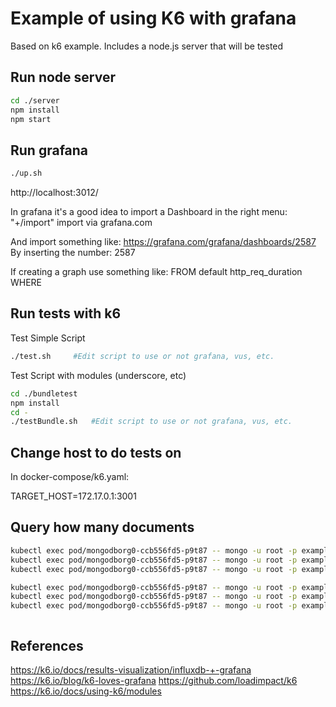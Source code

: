 # Example of using K6 with grafana
Based on k6 example.
Includes a node.js server that will be tested

## Run node server

```bash
cd ./server
npm install
npm start
```

## Run grafana
```bash
./up.sh
```

http://localhost:3012/


In grafana it's a good idea to import a Dashboard in the right menu:
"+/import"
import via grafana.com

And import something like:
https://grafana.com/grafana/dashboards/2587
By inserting the number: 2587

If creating a graph use something like:
FROM default http_req_duration WHERE

## Run tests with k6
Test Simple Script
```bash
./test.sh     #Edit script to use or not grafana, vus, etc.
```

Test Script with modules (underscore, etc)
```bash
cd ./bundletest
npm install
cd -
./testBundle.sh   #Edit script to use or not grafana, vus, etc.
```

## Change host to do tests on
In docker-compose/k6.yaml:

TARGET_HOST=172.17.0.1:3001



## Query how many documents
```bash
kubectl exec pod/mongodborg0-ccb556fd5-p9t87 -- mongo -u root -p example mydb --eval "db.auth_state_.find().size()"
kubectl exec pod/mongodborg0-ccb556fd5-p9t87 -- mongo -u root -p example mydb --eval "db.auth_state_history.find().size()"
kubectl exec pod/mongodborg0-ccb556fd5-p9t87 -- mongo -u root -p example mydb --eval "db.auth_transaction.find().size()"

kubectl exec pod/mongodborg0-ccb556fd5-p9t87 -- mongo -u root -p example mydb --eval "db.todo_state.find().size()"
kubectl exec pod/mongodborg0-ccb556fd5-p9t87 -- mongo -u root -p example mydb --eval "db.todo_state_history.find().size()"
kubectl exec pod/mongodborg0-ccb556fd5-p9t87 -- mongo -u root -p example mydb --eval "db.todo_transaction.find().size()"



```


## References
https://k6.io/docs/results-visualization/influxdb-+-grafana
https://k6.io/blog/k6-loves-grafana
https://github.com/loadimpact/k6
https://k6.io/docs/using-k6/modules
